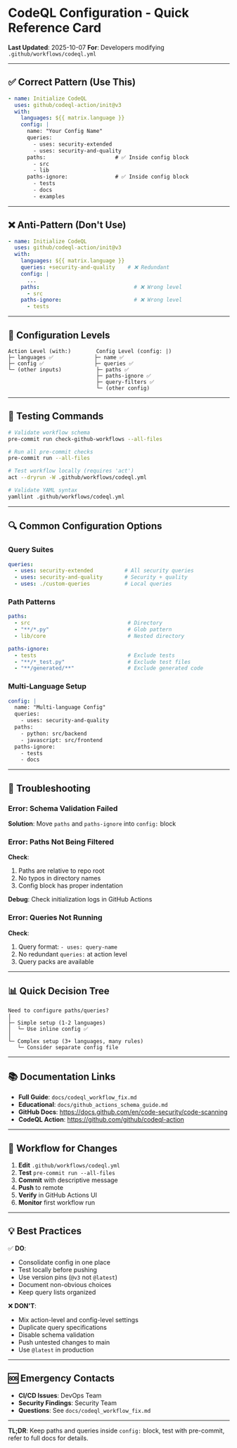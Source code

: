 # CodeQL Configuration - Quick Reference Card

**Last Updated**: 2025-10-07
**For**: Developers modifying `.github/workflows/codeql.yml`

---

## ✅ Correct Pattern (Use This)

```yaml
- name: Initialize CodeQL
  uses: github/codeql-action/init@v3
  with:
    languages: ${{ matrix.language }}
    config: |
      name: "Your Config Name"
      queries:
        - uses: security-extended
        - uses: security-and-quality
      paths:                      # ✅ Inside config block
        - src
        - lib
      paths-ignore:               # ✅ Inside config block
        - tests
        - docs
        - examples
```

---

## ❌ Anti-Pattern (Don't Use)

```yaml
- name: Initialize CodeQL
  uses: github/codeql-action/init@v3
  with:
    languages: ${{ matrix.language }}
    queries: +security-and-quality    # ❌ Redundant
    config: |
      ...
    paths:                              # ❌ Wrong level
      - src
    paths-ignore:                       # ❌ Wrong level
      - tests
```

---

## 🎯 Configuration Levels

```
Action Level (with:)        Config Level (config: |)
├─ languages ✅             ├─ name ✅
├─ config ✅                ├─ queries ✅
└─ (other inputs)           ├─ paths ✅
                            ├─ paths-ignore ✅
                            ├─ query-filters ✅
                            └─ (other config)
```

---

## 🧪 Testing Commands

```bash
# Validate workflow schema
pre-commit run check-github-workflows --all-files

# Run all pre-commit checks
pre-commit run --all-files

# Test workflow locally (requires 'act')
act --dryrun -W .github/workflows/codeql.yml

# Validate YAML syntax
yamllint .github/workflows/codeql.yml
```

---

## 🔍 Common Configuration Options

### Query Suites

```yaml
queries:
  - uses: security-extended          # All security queries
  - uses: security-and-quality       # Security + quality
  - uses: ./custom-queries           # Local queries
```

### Path Patterns

```yaml
paths:
  - src                               # Directory
  - "**/*.py"                         # Glob pattern
  - lib/core                          # Nested directory

paths-ignore:
  - tests                             # Exclude tests
  - "**/*_test.py"                    # Exclude test files
  - "**/generated/**"                 # Exclude generated code
```

### Multi-Language Setup

```yaml
config: |
  name: "Multi-language Config"
  queries:
    - uses: security-and-quality
  paths:
    - python: src/backend
    - javascript: src/frontend
  paths-ignore:
    - tests
    - docs
```

---

## 🚨 Troubleshooting

### Error: Schema Validation Failed

**Solution**: Move `paths` and `paths-ignore` into `config:` block

### Error: Paths Not Being Filtered

**Check**:
1. Paths are relative to repo root
2. No typos in directory names
3. Config block has proper indentation

**Debug**: Check initialization logs in GitHub Actions

### Error: Queries Not Running

**Check**:
1. Query format: `- uses: query-name`
2. No redundant `queries:` at action level
3. Query packs are available

---

## 📊 Quick Decision Tree

```
Need to configure paths/queries?
│
├─ Simple setup (1-2 languages)
│  └─ Use inline config ✅
│
└─ Complex setup (3+ languages, many rules)
   └─ Consider separate config file
```

---

## 📚 Documentation Links

- **Full Guide**: `docs/codeql_workflow_fix.md`
- **Educational**: `docs/github_actions_schema_guide.md`
- **GitHub Docs**: https://docs.github.com/en/code-security/code-scanning
- **CodeQL Action**: https://github.com/github/codeql-action

---

## 🔄 Workflow for Changes

1. **Edit** `.github/workflows/codeql.yml`
2. **Test** `pre-commit run --all-files`
3. **Commit** with descriptive message
4. **Push** to remote
5. **Verify** in GitHub Actions UI
6. **Monitor** first workflow run

---

## 💡 Best Practices

✅ **DO**:
- Consolidate config in one place
- Test locally before pushing
- Use version pins (`@v3` not `@latest`)
- Document non-obvious choices
- Keep query lists organized

❌ **DON'T**:
- Mix action-level and config-level settings
- Duplicate query specifications
- Disable schema validation
- Push untested changes to main
- Use `@latest` in production

---

## 🆘 Emergency Contacts

- **CI/CD Issues**: DevOps Team
- **Security Findings**: Security Team
- **Questions**: See `docs/codeql_workflow_fix.md`

---

**TL;DR**: Keep paths and queries inside `config:` block, test with pre-commit, refer to full docs for details.
